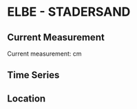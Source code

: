 # ELBE - STADERSAND

## Current Measurement

Current measurement: <Value topic="rivers/pegel-online/ELBE/STADERSAND/measurementValue"/> cm

## Time Series

<TimeSeries topic="rivers/pegel-online/ELBE/STADERSAND/measurementValue" period="week" />

## Location

<WorldMap>
  <Marker lat="53.62972930548137" lon="9.526602277838382" labelTopic="rivers/pegel-online/ELBE/STADERSAND/measurementValue" />
</WorldMap>
